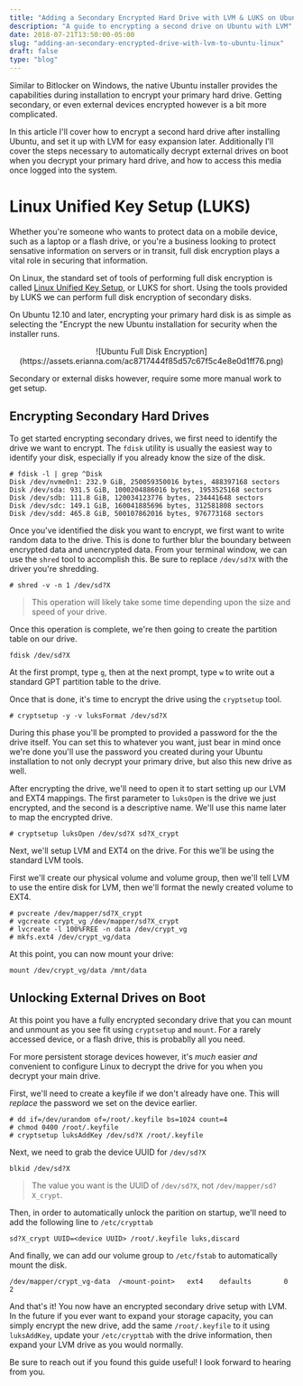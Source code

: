 ```yaml
---
title: "Adding a Secondary Encrypted Hard Drive with LVM & LUKS on Ubuntu"
description: "A guide to encrypting a second drive on Ubuntu with LVM"
date: 2018-07-21T13:50:00-05:00
slug: "adding-an-secondary-encrypted-drive-with-lvm-to-ubuntu-linux"
draft: false
type: "blog"
---
```

Similar to Bitlocker on Windows, the native Ubuntu installer provides the capabilities during installation to encrypt your primary hard drive. Getting secondary, or even external devices encrypted however is a bit more complicated.

In this article I'll cover how to encrypt a second hard drive after installing Ubuntu, and set it up with LVM for easy expansion later. Additionally I'll cover the steps necessary to automatically decrypt external drives on boot when you decrypt your primary hard drive, and how to access this media once logged into the system.

<!--more-->

# Linux Unified Key Setup (LUKS)

Whether you're someone who wants to protect data on a mobile device, such as a laptop or a flash drive, or you're a business looking to protect sensative information on servers or in transit, full disk encryption plays a vital role in securing that information.

On Linux, the standard set of tools of performing full disk encryption is called [Linux Unified Key Setup](https://gitlab.com/cryptsetup/cryptsetup/), or LUKS for short. Using the tools provided by LUKS we can perform full disk encryption of secondary disks.

On Ubuntu 12.10 and later, encrypting your primary hard disk is as simple as selecting the "Encrypt the new Ubuntu installation for security when the installer runs.

<center>
![Ubuntu Full Disk Encryption](https://assets.erianna.com/ac8717444f85d57c67f5c4e8e0d1ff76.png)
</center>

Secondary or external disks however, require some more manual work to get setup.

## Encrypting Secondary Hard Drives

To get started encrypting secondary drives, we first need to identify the drive we want to encrypt. The `fdisk` utility is usually the easiest way to identify your disk, especially if you already know the size of the disk.

```
# fdisk -l | grep ^Disk
Disk /dev/nvme0n1: 232.9 GiB, 250059350016 bytes, 488397168 sectors
Disk /dev/sda: 931.5 GiB, 1000204886016 bytes, 1953525168 sectors
Disk /dev/sdb: 111.8 GiB, 120034123776 bytes, 234441648 sectors
Disk /dev/sdc: 149.1 GiB, 160041885696 bytes, 312581808 sectors
Disk /dev/sdd: 465.8 GiB, 500107862016 bytes, 976773168 sectors
```

Once you've identified the disk you want to encrypt, we first want to write random data to the drive. This is done to further blur the boundary between encrypted data and unencrypted data. From your terminal window, we can use the `shred` tool to accomplish this. Be sure to replace `/dev/sd?X` with the driver you're shredding.

```
# shred -v -n 1 /dev/sd?X
```

> This operation will likely take some time depending upon the size and speed of your drive.

Once this operation is complete, we're then going to create the partition table on our drive.

```
fdisk /dev/sd?X
```

At the first prompt, type `g`, then at the next prompt, type `w` to write out a standard GPT partition table to the drive.

Once that is done, it's time to encrypt the drive using the `cryptsetup` tool.

```
# cryptsetup -y -v luksFormat /dev/sd?X
```

During this phase you'll be prompted to provided a password for the the drive itself. You can set this to whatever you want, just bear in mind once we're done you'll use the password you created during your Ubuntu installation to not only decrypt your primary drive, but also this new drive as well.

After encrypting the drive, we'll need to open it to start setting up our LVM and EXT4 mappings. The first parameter to `luksOpen` is the drive we just encrypted, and the second is a descriptive name. We'll use this name later to map the encrypted drive.

```
# cryptsetup luksOpen /dev/sd?X sd?X_crypt
```

Next, we'll setup LVM and EXT4 on the drive. For this we'll be using the standard LVM tools. 

First we'll create our physical volume and volume group, then we'll tell LVM to use the entire disk for LVM, then we'll format the newly created volume to EXT4.

```
# pvcreate /dev/mapper/sd?X_crypt
# vgcreate crypt_vg /dev/mapper/sd?X_crypt
# lvcreate -l 100%FREE -n data /dev/crypt_vg
# mkfs.ext4 /dev/crypt_vg/data
```

At this point, you can now mount your drive:

```
mount /dev/crypt_vg/data /mnt/data
```

## Unlocking External Drives on Boot

At this point you have a fully encrypted secondary drive that you can mount and unmount as you see fit using `cryptsetup` and `mount`. For a rarely accessed device, or a flash drive, this is probablly all you need.

For more persistent storage devices however, it's _much_ easier _and_ convenient to configure Linux to decrypt the drive for you when you decrypt your main drive.

First, we'll need to create a keyfile if we don't already have one. This will _replace_ the password we set on the device earlier.

```
# dd if=/dev/urandom of=/root/.keyfile bs=1024 count=4
# chmod 0400 /root/.keyfile
# cryptsetup luksAddKey /dev/sd?X /root/.keyfile
```

Next, we need to grab the device UUID for `/dev/sd?X`

```
blkid /dev/sd?X
```

> The value you want is the UUID of `/dev/sd?X`, not `/dev/mapper/sd?X_crypt`.

Then, in order to automatically unlock the parition on startup, we'll need to add the following line to `/etc/crypttab`

```
sd?X_crypt UUID=<device UUID> /root/.keyfile luks,discard
```

And finally, we can add our volume group to `/etc/fstab` to automatically mount the disk.

```
/dev/mapper/crypt_vg-data  /<mount-point>   ext4    defaults        0       2
```

And that's it! You now have an encrypted secondary drive setup with LVM. In the future if you ever want to expand your storage capacity, you can simply encrypt the new drive, add the same `/root/.keyfile` to it using `luksAddKey`, update your `/etc/crypttab` with the drive information, then expand your LVM drive as you would normally.

Be sure to reach out if you found this guide useful! I look forward to hearing from you.